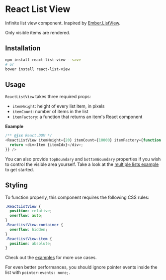 React List View
===============

Infinite list view component. Inspired by [Ember.ListView](https://github.com/emberjs/list-view).

Only visible items are rendered.

Installation
------------
```sh
npm install react-list-view --save
# or
bower install react-list-view
```

Usage
-----

`ReactListView` takes three required props:
  * `itemHeight`: height of every list item, in pixels
  * `itemCount`: number of items in the list
  * `itemFactory`: a function that returns an item's React component

**Example**
```js
/** @jsx React.DOM */
<ReactListView itemHeight={20} itemCount={10000} itemFactory={function (itemIdx) {
  return <div>Item {itemIdx}</div>;
}} />
```

You can also provide `topBoundary` and `bottomBoundary` properties if you wish to control the visible area yourself. Take a look at the [multiple lists example](/examples/multiple.html) to get started.

Styling
-------

To function properly, this component requires the following CSS rules:
```css
.ReactListView {
  position: relative;
  overflow: auto;
}
.ReactListView-container {
  overflow: hidden;
}
.ReactListView-item {
  position: absolute;
}
```
Check out the [examples](/examples) for more use cases. 

For even better performances, you should ignore pointer events inside the list with `pointer-events: none;`.

